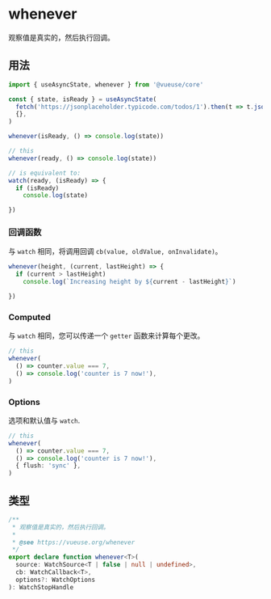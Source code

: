 # whenever

观察值是真实的，然后执行回调。

## 用法

```ts
import { useAsyncState, whenever } from '@vueuse/core'

const { state, isReady } = useAsyncState(
  fetch('https://jsonplaceholder.typicode.com/todos/1').then(t => t.json()),
  {},
)

whenever(isReady, () => console.log(state))
```

```ts
// this
whenever(ready, () => console.log(state))

// is equivalent to:
watch(ready, (isReady) => {
  if (isReady)
    console.log(state)

})
```

### 回调函数

与 `watch` 相同，将调用回调 `cb(value, oldValue, onInvalidate)`。



```ts
whenever(height, (current, lastHeight) => {
  if (current > lastHeight)
    console.log(`Increasing height by ${current - lastHeight}`)

})
```

### Computed

与 `watch` 相同，您可以传递一个 `getter` 函数来计算每个更改。



```ts
// this
whenever(
  () => counter.value === 7,
  () => console.log('counter is 7 now!'),
)
```

### Options

选项和默认值与 `watch`.

```ts
// this
whenever(
  () => counter.value === 7,
  () => console.log('counter is 7 now!'),
  { flush: 'sync' },
)
```


## 类型

```ts
/**
 * 观察值是真实的，然后执行回调。
 *
 * @see https://vueuse.org/whenever
 */
export declare function whenever<T>(
  source: WatchSource<T | false | null | undefined>,
  cb: WatchCallback<T>,
  options?: WatchOptions
): WatchStopHandle
```
